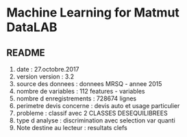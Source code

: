 Machine Learning for Matmut DataLAB
=================================

README
------

1. date 						: 27.octobre.2017
2. version version  			: 3.2
3. source des donnees 			: donnees MRSQ - annee 2015
4. nombre de variables 		    : 112 features - variables
5. nombre d enregistrements 	: 728674 lignes
6. perimetre devis concerne 	: devis auto et usage particulier
7. probleme 					: classif avec 2 CLASSES DESEQUILIBREES
8. type d analyse 				: discrimination avec selection var quanti
9. Note destine au lecteur 	    : resultats clefs

